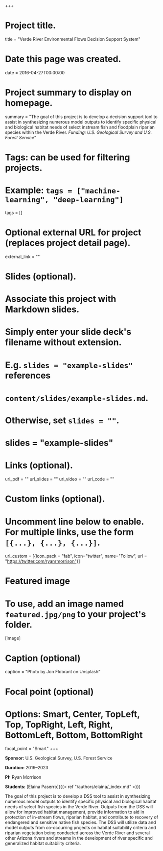+++
# Project title.
title = "Verde River Environmental Flows Decision Support System"

# Date this page was created.
date = 2016-04-27T00:00:00

# Project summary to display on homepage.
summary = "The goal of this project is to develop a decision support tool to assist in synthesizing numerous model outputs to identify specific physical and biological habitat needs of select instream fish and floodplain riparian species within the Verde River. *Funding: U.S. Geological Survey and U.S. Forest Service*"

# Tags: can be used for filtering projects.
# Example: `tags = ["machine-learning", "deep-learning"]`
tags = []

# Optional external URL for project (replaces project detail page).
external_link = ""

# Slides (optional).
#   Associate this project with Markdown slides.
#   Simply enter your slide deck's filename without extension.
#   E.g. `slides = "example-slides"` references
#   `content/slides/example-slides.md`.
#   Otherwise, set `slides = ""`.
# slides = "example-slides"

# Links (optional).
url_pdf = ""
url_slides = ""
url_video = ""
url_code = ""

# Custom links (optional).
#   Uncomment line below to enable. For multiple links, use the form `[{...}, {...}, {...}]`.
url_custom = [{icon_pack = "fab", icon="twitter", name="Follow", url = "https://twitter.com/ryanrmorrison"}]

# Featured image
# To use, add an image named `featured.jpg/png` to your project's folder.
[image]
  # Caption (optional)
  caption = "Photo by Jon Flobrant on Unsplash"

  # Focal point (optional)
  # Options: Smart, Center, TopLeft, Top, TopRight, Left, Right, BottomLeft, Bottom, BottomRight
  focal_point = "Smart"
+++

**Sponsor:** U.S. Geological Survey, U.S. Forest Service

**Duration:** 2019–2023

**PI:** Ryan Morrison

**Students:** [Elaina Paserro]({{< ref "/authors/elaina/_index.md" >}})

The goal of this project is to develop a DSS tool to assist in synthesizing numerous model outputs to identify specific physical and biological habitat needs of select fish species in the Verde River. Outputs from the DSS will allow for improved habitat management, provide information to aid in protection of in-stream flows, riparian habitat, and contribute to recovery of endangered and sensitive native fish species.  The DSS will utilize data and model outputs from co-occurring projects on habitat suitability criteria and riparian vegetation being conducted across the Verde River and several other Arizona rivers and streams in the development of river specific and generalized habitat suitability criteria.

